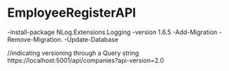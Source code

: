 # EmployeeRegisterAPI

-install-package NLog.Extensions.Logging -version 1.6.5
-Add-Migration
-Remove-Migration.
-Update-Database

//indicating versioning through a Query string
https://localhost:5001/api/companies?api-version=2.0
